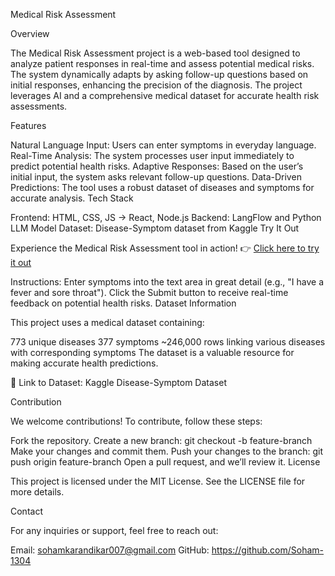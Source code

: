Medical Risk Assessment

Overview

The Medical Risk Assessment project is a web-based tool designed to analyze patient responses in real-time and assess potential medical risks. The system dynamically adapts by asking follow-up questions based on initial responses, enhancing the precision of the diagnosis. The project leverages AI and a comprehensive medical dataset for accurate health risk assessments.

Features

Natural Language Input: Users can enter symptoms in everyday language.
Real-Time Analysis: The system processes user input immediately to predict potential health risks.
Adaptive Responses: Based on the user’s initial input, the system asks relevant follow-up questions.
Data-Driven Predictions: The tool uses a robust dataset of diseases and symptoms for accurate analysis.
Tech Stack

Frontend: HTML, CSS, JS → React, Node.js
Backend: LangFlow and Python LLM Model
Dataset: Disease-Symptom dataset from Kaggle
Try It Out

Experience the Medical Risk Assessment tool in action!
👉 [Click here to try it out ](https://hackthon-kohl.vercel.app/)

Instructions:
Enter symptoms into the text area in great detail (e.g., "I have a fever and sore throat").
Click the Submit button to receive real-time feedback on potential health risks.
Dataset Information

This project uses a medical dataset containing:

773 unique diseases
377 symptoms
~246,000 rows linking various diseases with corresponding symptoms
The dataset is a valuable resource for making accurate health predictions.

📂 Link to Dataset: Kaggle Disease-Symptom Dataset

Contribution

We welcome contributions! To contribute, follow these steps:

Fork the repository.
Create a new branch:
git checkout -b feature-branch
Make your changes and commit them.
Push your changes to the branch:
git push origin feature-branch
Open a pull request, and we’ll review it.
License

This project is licensed under the MIT License.
See the LICENSE file for more details.

Contact

For any inquiries or support, feel free to reach out:

Email: sohamkarandikar007@gmail.com
GitHub: https://github.com/Soham-1304

